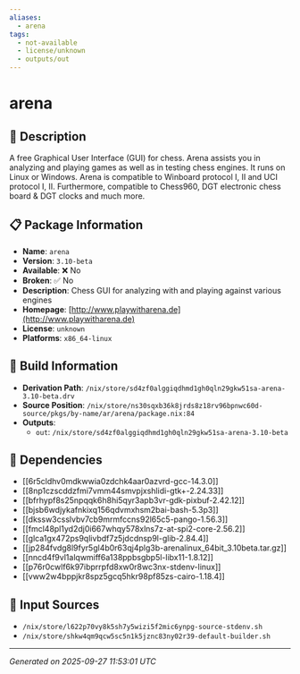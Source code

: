 ```yaml
---
aliases:
  - arena
tags:
  - not-available
  - license/unknown
  - outputs/out
---
```


# arena

## 📝 Description

A free Graphical User Interface (GUI) for chess. Arena assists you in
analyzing and playing games as well as in testing chess engines. It runs
on Linux or Windows. Arena is compatible to Winboard protocol I, II and
UCI protocol I, II. Furthermore, compatible to Chess960, DGT electronic
chess board & DGT clocks and much more.


## 📋 Package Information

- **Name**: `arena`
- **Version**: `3.10-beta`
- **Available**: ❌ No
- **Broken**: ✅ No
- **Description**: Chess GUI for analyzing with and playing against various engines
- **Homepage**: [http://www.playwitharena.de](http://www.playwitharena.de)
- **License**: `unknown`
- **Platforms**: `x86_64-linux`

## 🔧 Build Information

- **Derivation Path**: `/nix/store/sd4zf0alggiqdhmd1gh0qln29gkw51sa-arena-3.10-beta.drv`
- **Source Position**: `/nix/store/ns30sqxb36k8jrds8z18rv96bpnwc60d-source/pkgs/by-name/ar/arena/package.nix:84`
- **Outputs**:
  - `out`:  `/nix/store/sd4zf0alggiqdhmd1gh0qln29gkw51sa-arena-3.10-beta`

## 🔗 Dependencies

- [[6r5cldhv0mdkwwia0zdchk4aar0azvrd-gcc-14.3.0]]
- [[8np1czscddzfmi7vmm44smvpjxshlidi-gtk+-2.24.33]]
- [[bfrhypf8s25npqqk6h8hi5qyr3apb3vr-gdk-pixbuf-2.42.12]]
- [[bjsb6wdjykafnkixq156qdvmxhsm2bai-bash-5.3p3]]
- [[dkssw3csslvbv7cb9mrmfccns92l65c5-pango-1.56.3]]
- [[fmcl48pl1yd2dj0i667whqy578xlns7z-at-spi2-core-2.56.2]]
- [[glca1gx472ps9qlivbdf7z5jdcdnsp9l-glib-2.84.4]]
- [[jp284fvdg8l9fyr5gl4b0r63qj4plg3b-arenalinux_64bit_3.10beta.tar.gz]]
- [[nncd4f9vl1alqwmiff6a138ppbsgbp5l-libx11-1.8.12]]
- [[p76r0cwlf6k97ibprrpfd8xw0r8wc3nx-stdenv-linux]]
- [[vww2w4bppjkr8spz5gcq5hkr98pf85zs-cairo-1.18.4]]

## 📁 Input Sources

- `/nix/store/l622p70vy8k5sh7y5wizi5f2mic6ynpg-source-stdenv.sh`
- `/nix/store/shkw4qm9qcw5sc5n1k5jznc83ny02r39-default-builder.sh`

---
*Generated on 2025-09-27 11:53:01 UTC*
